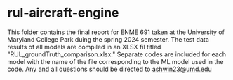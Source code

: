 # rul-aircraft-engine
This folder contains the final report for ENME 691 taken at the University of Maryland College Park duing the spring 2024 semester.
The test data results of all models are compiled in an XLSX fil titled "RUL_groundTruth_comparison.xlsx." Separate codes are included for each model with the name of the file corresponding to the ML model used in the code.
Any and all questions should be directed to ashwin23@umd.edu
